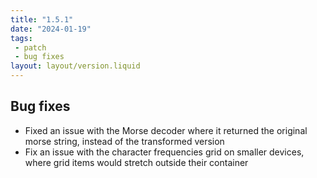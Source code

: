 ```yaml
---
title: "1.5.1"
date: "2024-01-19"
tags: 
 - patch
 - bug fixes
layout: layout/version.liquid
---
```

## Bug fixes
- Fixed an issue with the Morse decoder where it returned the original morse string, instead of the transformed version
- Fix an issue with the character frequencies grid on smaller devices, where grid items would stretch outside their container